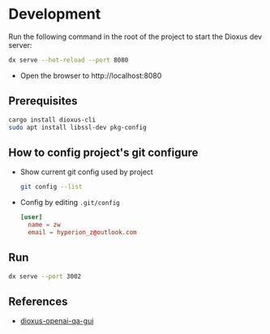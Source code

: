 # Development

Run the following command in the root of the project to start the Dioxus dev server:

```bash
dx serve --hot-reload --port 8080
```

- Open the browser to http://localhost:8080

## Prerequisites

```sh
cargo install dioxus-cli
sudo apt install libssl-dev pkg-config
```

## How to config project's git configure

- Show current git config used by project

  ```sh
  git config --list
  ```

- Config by editing `.git/config`

  ```toml
  [user]
    name = zw
    email = hyperion_z@outlook.com
  ```

## Run

```sh
dx serve --port 3002
```

## References

- [dioxus-openai-qa-gui](https://github.com/fairjm/dioxus-openai-qa-gui)  
